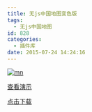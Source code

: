 ```yaml
---
title: 无js中国地图变色版
tags:
  - 无js中国地图
id: 828
categories:
  - 插件库
date: 2015-07-24 14:24:16
---
```


[![mn](http://www.npm8.com/wp-content/uploads/2015/07/mn-650x424.jpg)](http://www.npm8.com/wp-content/uploads/2015/07/mn.jpg)


[查看演示](http://demo.grycheng.com/case/ditu/)

[点击下载](http://www.npm8.com/wp-content/uploads/2015/07/ditu.zip)
